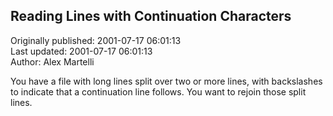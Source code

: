 ## Reading Lines with Continuation Characters  
Originally published: 2001-07-17 06:01:13  
Last updated: 2001-07-17 06:01:13  
Author: Alex Martelli  
  
You have a file with long lines split over two or more lines, with backslashes to indicate that a continuation line follows. You want to rejoin those split lines.